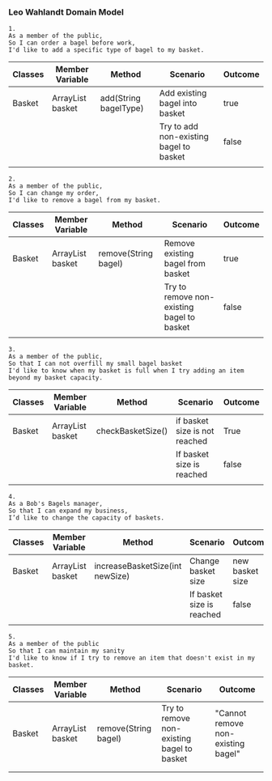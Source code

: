 ### Leo Wahlandt Domain Model


```
1.
As a member of the public,
So I can order a bagel before work,
I'd like to add a specific type of bagel to my basket.
```

| Classes | Member Variable          | Method                             | Scenario                                | Outcome |
|---------|--------------------------|------------------------------------|-----------------------------------------|---------|
| Basket  | ArrayList<String> basket | add(String bagelType)              | Add existing bagel into basket          | true    |
|         |                          |                                    | Try to add non-existing bagel to basket | false   |
|         |                          |                                    |                                         |         |

```
2.
As a member of the public,
So I can change my order,
I'd like to remove a bagel from my basket.
```
| Classes | Member Variable          | Method                            | Scenario                                   | Outcome |
|---------|--------------------------|-----------------------------------|--------------------------------------------|---------|
| Basket  | ArrayList<String> basket | remove(String bagel)              | Remove existing bagel from basket          | true    |
|         |                          |                                   | Try to remove non-existing bagel to basket | false   |
|         |                          |                                   |                                            |         |




```
3.
As a member of the public,
So that I can not overfill my small bagel basket
I'd like to know when my basket is full when I try adding an item beyond my basket capacity.
```
| Classes | Member Variable            | Method                  | Scenario                      | Outcome |
|---------|----------------------------|-------------------------|-------------------------------|---------|
| Basket  | ArrayList<String> basket   | checkBasketSize()       | if basket size is not reached | True    |
|         |                            |                         | If basket size is reached     | false   |
|         |                            |                         |                               |         |



```
4.
As a Bob's Bagels manager,
So that I can expand my business,
I’d like to change the capacity of baskets.
```
| Classes | Member Variable            | Method                          | Scenario                  | Outcome         |
|---------|----------------------------|---------------------------------|---------------------------|-----------------|
| Basket  | ArrayList<String> basket   | increaseBasketSize(int newSize) | Change basket size        | new basket size |
|         |                            |                                 | If basket size is reached | false           |
|         |                            |                                 |                           |                 |


```
5.
As a member of the public
So that I can maintain my sanity
I'd like to know if I try to remove an item that doesn't exist in my basket.
```

| Classes | Member Variable           | Method                | Scenario                                    | Outcome                            |
|---------|---------------------------|-----------------------|---------------------------------------------|------------------------------------|
| Basket  | ArrayList<String> basket  | remove(String bagel)  | Try to remove non-existing bagel to basket  | "Cannot remove non-existing bagel" |
|         |                           |                       |                                             |                                    |
|         |                           |                       |                                             |                                    |
